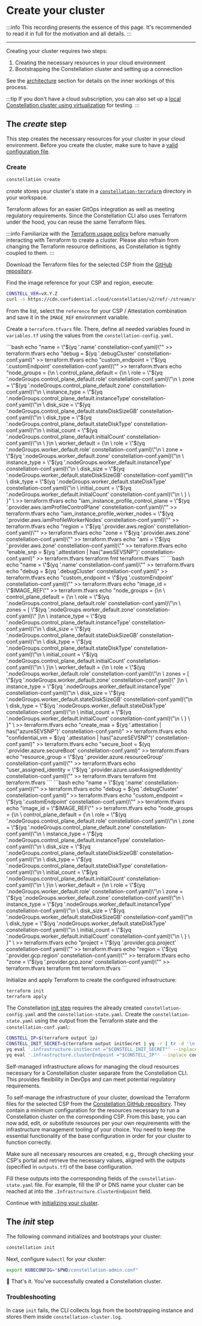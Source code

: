 # Create your cluster

:::info
This recording presents the essence of this page. It's recommended to read it in full for the motivation and all details.
:::

<asciinemaWidget src="/constellation/assets/create-cluster.cast" rows="20" cols="112" idleTimeLimit="3" preload="true" theme="edgeless" />

---

Creating your cluster requires two steps:

1. Creating the necessary resources in your cloud environment
2. Bootstrapping the Constellation cluster and setting up a connection

See the [architecture](../architecture/orchestration.md) section for details on the inner workings of this process.

:::tip
If you don't have a cloud subscription, you can also set up a [local Constellation cluster using virtualization](../getting-started/first-steps-local.md) for testing.
:::

## The *create* step

This step creates the necessary resources for your cluster in your cloud environment.
Before you create the cluster, make sure to have a [valid configuration file](./config.md).

### Create

<tabs groupId="usage">
<tabItem value="cli" label="CLI">

```bash
constellation create
```

*create* stores your cluster's state in a [`constellation-terraform`](../architecture/orchestration.md#cluster-creation-process) directory in your workspace.

</tabItem>
<tabItem value="terraform" label="Terraform">

Terraform allows for an easier GitOps integration as well as meeting regulatory requirements.
Since the Constellation CLI also uses Terraform under the hood, you can reuse the same Terraform files.

:::info
Familiarize with the [Terraform usage policy](../reference/terraform.md) before manually interacting with Terraform to create a cluster.
Please also refrain from changing the Terraform resource definitions, as Constellation is tightly coupled to them.
:::

Download the Terraform files for the selected CSP from the [GitHub repository](https://github.com/edgelesssys/constellation/tree/main/cli/internal/terraform/terraform).

Find the image reference for your CSP and region, execute:

```bash
CONSTELL_VER=vX.Y.Z
curl -s https://cdn.confidential.cloud/constellation/v2/ref/-/stream/stable/$CONSTELL_VER/image/info.json | jq
```

From the list, select the `reference` for your CSP / Attestation combination and save it in the `IMAGE_REF` environment variable.

Create a `terraform.tfvars` file.
There, define all needed variables found in `variables.tf` using the values from the `constellation-config.yaml`.

<tabs groupId="provider">
<tabItem value="aws" label="AWS">
```bash
echo "name = \"$(yq '.name' constellation-conf.yaml)\"" >> terraform.tfvars
echo "debug = $(yq '.debugCluster' constellation-conf.yaml)" >> terraform.tfvars
echo "custom_endpoint = \"$(yq '.customEndpoint' constellation-conf.yaml)\"" >> terraform.tfvars
echo "node_groups = {\n \
    control_plane_default = {\n \
    role = \"$(yq '.nodeGroups.control_plane_default.role' constellation-conf.yaml)\"\n \
    zone = \"$(yq '.nodeGroups.control_plane_default.zone' constellation-conf.yaml)\"\n \
    instance_type = \"$(yq '.nodeGroups.control_plane_default.instanceType' constellation-conf.yaml)\"\n \
    disk_size = \"$(yq '.nodeGroups.control_plane_default.stateDiskSizeGB' constellation-conf.yaml)\"\n \
    disk_type = \"$(yq '.nodeGroups.control_plane_default.stateDiskType' constellation-conf.yaml)\"\n \
    initial_count = \"$(yq '.nodeGroups.control_plane_default.initialCount' constellation-conf.yaml)\"\n \
    }\n \
    worker_default = {\n \
    role = \"$(yq '.nodeGroups.worker_default.role' constellation-conf.yaml)\"\n \
    zone = \"$(yq '.nodeGroups.worker_default.zone' constellation-conf.yaml)\"\n \
    instance_type = \"$(yq '.nodeGroups.worker_default.instanceType' constellation-conf.yaml)\"\n \
    disk_size = \"$(yq '.nodeGroups.worker_default.stateDiskSizeGB' constellation-conf.yaml)\"\n \
    disk_type = \"$(yq '.nodeGroups.worker_default.stateDiskType' constellation-conf.yaml)\"\n \
    initial_count = \"$(yq '.nodeGroups.worker_default.initialCount' constellation-conf.yaml)\"\n \
    } \
}" \
>> terraform.tfvars
echo "iam_instance_profile_control_plane = \"$(yq '.provider.aws.iamProfileControlPlane' constellation-conf.yaml)\"" >> terraform.tfvars
echo "iam_instance_profile_worker_nodes = \"$(yq '.provider.aws.iamProfileWorkerNodes' constellation-conf.yaml)\"" >> terraform.tfvars
echo "region = \"$(yq '.provider.aws.region' constellation-conf.yaml)\"" >> terraform.tfvars
echo "zone = \"$(yq '.provider.aws.zone' constellation-conf.yaml)\"" >> terraform.tfvars
echo "ami = \"$(yq '.provider.aws.zone' constellation-conf.yaml)\"" >> terraform.tfvars
echo "enable_snp = $(yq '.attestation | has("awsSEVSNP")' constellation-conf.yaml)" >> terraform.tfvars
terraform fmt terraform.tfvars
```
</tabItem>
<tabItem value="azure" label="Azure">
```bash
echo "name = \"$(yq '.name' constellation-conf.yaml)\"" >> terraform.tfvars
echo "debug = $(yq '.debugCluster' constellation-conf.yaml)" >> terraform.tfvars
echo "custom_endpoint = \"$(yq '.customEndpoint' constellation-conf.yaml)\"" >> terraform.tfvars
echo "image_id = \"$IMAGE_REF\"" >> terraform.tfvars
echo "node_groups = {\n \
    control_plane_default = {\n \
    role = \"$(yq '.nodeGroups.control_plane_default.role' constellation-conf.yaml)\"\n \
    zones = [ \"$(yq '.nodeGroups.worker_default.zone' constellation-conf.yaml)\" ]\n \
    instance_type = \"$(yq '.nodeGroups.control_plane_default.instanceType' constellation-conf.yaml)\"\n \
    disk_size = \"$(yq '.nodeGroups.control_plane_default.stateDiskSizeGB' constellation-conf.yaml)\"\n \
    disk_type = \"$(yq '.nodeGroups.control_plane_default.stateDiskType' constellation-conf.yaml)\"\n \
    initial_count = \"$(yq '.nodeGroups.control_plane_default.initialCount' constellation-conf.yaml)\"\n \
    }\n \
    worker_default = {\n \
    role = \"$(yq '.nodeGroups.worker_default.role' constellation-conf.yaml)\"\n \
    zones = [ \"$(yq '.nodeGroups.worker_default.zone' constellation-conf.yaml)\" ]\n \
    instance_type = \"$(yq '.nodeGroups.worker_default.instanceType' constellation-conf.yaml)\"\n \
    disk_size = \"$(yq '.nodeGroups.worker_default.stateDiskSizeGB' constellation-conf.yaml)\"\n \
    disk_type = \"$(yq '.nodeGroups.worker_default.stateDiskType' constellation-conf.yaml)\"\n \
    initial_count = \"$(yq '.nodeGroups.worker_default.initialCount' constellation-conf.yaml)\"\n \
    } \
}" \
>> terraform.tfvars
echo "create_maa = $(yq '.attestation | has("azureSEVSNP")' constellation-conf.yaml)" >> terraform.tfvars
echo "confidential_vm = $(yq '.attestation | has("azureSEVSNP")' constellation-conf.yaml)" >> terraform.tfvars
echo "secure_boot = $(yq '.provider.azure.secureBoot' constellation-conf.yaml)" >> terraform.tfvars
echo "resource_group = \"$(yq '.provider.azure.resourceGroup' constellation-conf.yaml)\"" >> terraform.tfvars
echo "user_assigned_identity = \"$(yq '.provider.azure.userAssignedIdentity' constellation-conf.yaml)\"" >> terraform.tfvars
terraform fmt terraform.tfvars
```
</tabItem>
<tabItem value="gcp" label="GCP">
```bash
echo "name = \"$(yq '.name' constellation-conf.yaml)\"" >> terraform.tfvars
echo "debug = $(yq '.debugCluster' constellation-conf.yaml)" >> terraform.tfvars
echo "custom_endpoint = \"$(yq '.customEndpoint' constellation-conf.yaml)\"" >> terraform.tfvars
echo "image_id = \"$IMAGE_REF\"" >> terraform.tfvars
echo "node_groups = {\n \
    control_plane_default = {\n \
    role = \"$(yq '.nodeGroups.control_plane_default.role' constellation-conf.yaml)\"\n \
    zone = \"$(yq '.nodeGroups.control_plane_default.zone' constellation-conf.yaml)\"\n \
    instance_type = \"$(yq '.nodeGroups.control_plane_default.instanceType' constellation-conf.yaml)\"\n \
    disk_size = \"$(yq '.nodeGroups.control_plane_default.stateDiskSizeGB' constellation-conf.yaml)\"\n \
    disk_type = \"$(yq '.nodeGroups.control_plane_default.stateDiskType' constellation-conf.yaml)\"\n \
    initial_count = \"$(yq '.nodeGroups.control_plane_default.initialCount' constellation-conf.yaml)\"\n \
    }\n \
    worker_default = {\n \
    role = \"$(yq '.nodeGroups.worker_default.role' constellation-conf.yaml)\"\n \
    zone = \"$(yq '.nodeGroups.worker_default.zone' constellation-conf.yaml)\"\n \
    instance_type = \"$(yq '.nodeGroups.worker_default.instanceType' constellation-conf.yaml)\"\n \
    disk_size = \"$(yq '.nodeGroups.worker_default.stateDiskSizeGB' constellation-conf.yaml)\"\n \
    disk_type = \"$(yq '.nodeGroups.worker_default.stateDiskType' constellation-conf.yaml)\"\n \
    initial_count = \"$(yq '.nodeGroups.worker_default.initialCount' constellation-conf.yaml)\"\n \
    } \
}" \
>> terraform.tfvars
echo "project = \"$(yq '.provider.gcp.project' constellation-conf.yaml)\"" >> terraform.tfvars
echo "region = \"$(yq '.provider.gcp.region' constellation-conf.yaml)\"" >> terraform.tfvars
echo "zone = \"$(yq '.provider.gcp.zone' constellation-conf.yaml)\"" >> terraform.tfvars
terraform fmt terraform.tfvars
```
</tabItem>
</tabs>

Initialize and apply Terraform to create the configured infrastructure:

```bash
terraform init
terraform apply
```

The Constellation [init step](#the-init-step) requires the already created `constellation-config.yaml` and the `constellation-state.yaml`.
Create the `constellation-state.yaml` using the output from the Terraform state and the `constellation-conf.yaml`:

```bash
CONSTELL_IP=$(terraform output ip)
CONSTELL_INIT_SECRET=$(terraform output initSecret | yq -r | tr -d '\n' | base64)
yq eval '.infrastructure.initSecret ="$CONSTELL_INIT_SECRET"' --inplace constellation-state.yaml
yq eval '.infrastructure.clusterEndpoint ="$CONSTELL_IP"' --inplace constellation-state.yaml
```

</tabItem>
<tabItem value="self-managed" label="Self-managed">

Self-managed infrastructure allows for managing the cloud resources necessary for a Constellation cluster separate from the Constellation CLI.
This provides flexibility in DevOps and can meet potential regulatory requirements.

To self-manage the infrastructure of your cluster, download the Terraform files for the selected CSP from the [Constellation GitHub repository](https://github.com/edgelesssys/constellation/tree/main/cli/internal/terraform/terraform).
They contain a minimum configuration for the resources necessary to run a Constellation cluster on the corresponding CSP. From this base, you can now add, edit, or substitute resources per your own requirements with the infrastructure
management tooling of your choice. You need to keep the essential functionality of the base configuration in order for your cluster to function correctly.

Make sure all necessary resources are created, e.g., through checking your CSP's portal and retrieve the necessary values, aligned with the outputs (specified in `outputs.tf`) of the base configuration.

Fill these outputs into the corresponding fields of the `constellation-state.yaml` file. For example, fill the IP or DNS name your cluster can be reached at into the `.Infrastructure.ClusterEndpoint` field.

Continue with [initializing your cluster](#the-init-step).

</tabItem>
</tabs>

## The *init* step

The following command initializes and bootstraps your cluster:

```bash
constellation init
```

Next, configure `kubectl` for your cluster:

```bash
export KUBECONFIG="$PWD/constellation-admin.conf"
```

🏁 That's it. You've successfully created a Constellation cluster.


### Troubleshooting
In case `init` fails, the CLI collects logs from the bootstrapping instance and stores them inside `constellation-cluster.log`.
